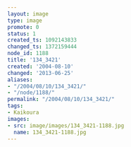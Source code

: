 ```yaml
---
layout: image
type: image
promote: 0
status: 1
created_ts: 1092143833
changed_ts: 1372159444
node_id: 1188
title: '134_3421'
created: '2004-08-10'
changed: '2013-06-25'
aliases:
- "/2004/08/10/134_3421/"
- "/node/1188/"
permalink: "/2004/08/10/134_3421/"
tags:
- Kaikoura
images:
- src: image/images/134_3421-1188.jpg
  name: 134_3421-1188.jpg
---
```


